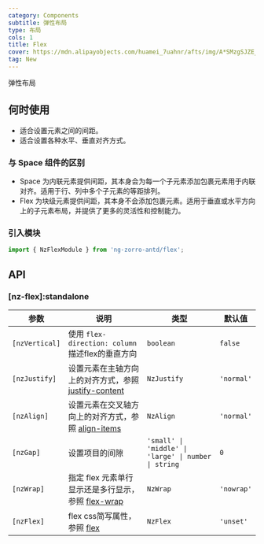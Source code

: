 ```yaml
---
category: Components
subtitle: 弹性布局
type: 布局
cols: 1
title: Flex
cover: https://mdn.alipayobjects.com/huamei_7uahnr/afts/img/A*SMzgSJZE_AwAAAAAAAAAAAAADrJ8AQ/original
tag: New
---
```


弹性布局

## 何时使用

- 适合设置元素之间的间距。
- 适合设置各种水平、垂直对齐方式。

### 与 Space 组件的区别

- Space 为内联元素提供间距，其本身会为每一个子元素添加包裹元素用于内联对齐。适用于行、列中多个子元素的等距排列。
- Flex 为块级元素提供间距，其本身不会添加包裹元素。适用于垂直或水平方向上的子元素布局，并提供了更多的灵活性和控制能力。

### 引入模块

```ts
import { NzFlexModule } from 'ng-zorro-antd/flex';
```

## API

### [nz-flex]:standalone

| 参数  | 说明   | 类型   | 默认值  |
| -------- | ---------------- | --------------- | ---------- |
| `[nzVertical]` | 使用 `flex-direction: column`描述flex的垂直方向  | `boolean`  | `false`  |
| `[nzJustify]` | 设置元素在主轴方向上的对齐方式，参照 [justify-content](https://developer.mozilla.org/zh-CN/docs/Web/CSS/justify-content) | `NzJustify` | `'normal'` |
| `[nzAlign]` | 设置元素在交叉轴方向上的对齐方式，参照 [align-items](https://developer.mozilla.org/zh-CN/docs/Web/CSS/align-items) | `NzAlign` | `'normal'` |
| `[nzGap]`  | 设置项目的间隙   | `'small' \| 'middle' \| 'large' \| number \| string`    | `0`    |
| `[nzWrap]` | 指定 flex 元素单行显示还是多行显示，参照 [flex-wrap](https://developer.mozilla.org/zh-CN/docs/Web/CSS/flex-wrap) | `NzWrap` | `'nowrap'` |
| `[nzFlex]` | flex css简写属性，参照 [flex](https://developer.mozilla.org/zh-CN/docs/Web/CSS/flex)   |   `NzFlex`   | `'unset'` |

